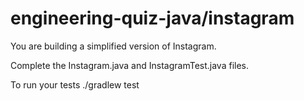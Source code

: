 # engineering-quiz-java/instagram

You are building a simplified version of Instagram.

Complete the Instagram.java and InstagramTest.java files.

To run your tests
./gradlew test
